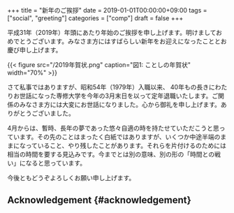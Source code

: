 +++
title = "新年のご挨拶"
date = 2019-01-01T00:00:00+09:00
tags = ["social", "greeting"]
categories = ["comp"]
draft = false
+++

平成31年（2019年）年頭にあたり年始のご挨拶を申し上げます。明けましておめでとうございます。みなさま方にはすばらしい新年をお迎えになったこととお慶び申し上げます。

{{< figure src="/2019年賀状.png" caption="&#22259;1:  ことしの年賀状" width="70%" >}}

さて私事ではありますが、昭和54年（1979年）入職以来、
40年もの長きにわたりお世話になった専修大学を今年の3月末日を以って定年退職いたします。ご関係のみなさま方には大変にお世話になりました。心から御礼を申し上げます。ありがとうございました。

4月からは、暫時、長年の夢であった悠々自適の時を持たせていただこうと思っています。その先のことはまったく白紙ではありますが、いくつか中途半端のままになっていること、やり残したことがあります。それらを片付けるのためには相当の時間を要する見込みです。今までとは別の意味、別の形の「時間との戦い」になると思っています。

今後ともどうぞよろしくお願い申し上げます。


## Acknowledgement {#acknowledgement}